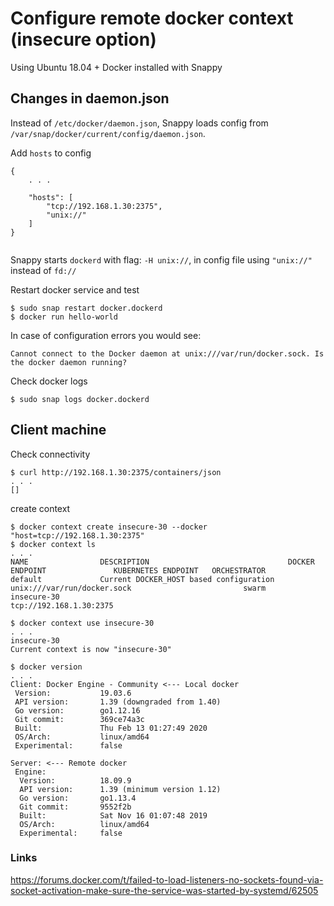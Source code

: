 # Configure remote docker context (insecure option)

Using Ubuntu 18.04 + Docker installed with Snappy

## Changes in daemon.json

Instead of `/etc/docker/daemon.json`, Snappy loads config from `/var/snap/docker/current/config/daemon.json`.

Add `hosts` to config
```
{
    . . . 
    
    "hosts": [
        "tcp://192.168.1.30:2375",
        "unix://"
    ]
}


```
Snappy starts `dockerd` with flag: `-H unix://`, in config file using `"unix://"` instead of `fd://`

Restart docker service and test
```
$ sudo snap restart docker.dockerd
$ docker run hello-world

```
In case of configuration errors you would see:
```
Cannot connect to the Docker daemon at unix:///var/run/docker.sock. Is the docker daemon running?
```
Check docker logs
```
$ sudo snap logs docker.dockerd
```

## Client machine
Check connectivity
```
$ curl http://192.168.1.30:2375/containers/json
. . .
[]
```
create context
```
$ docker context create insecure-30 --docker "host=tcp://192.168.1.30:2375"
$ docker context ls
. . .
NAME                DESCRIPTION                               DOCKER ENDPOINT               KUBERNETES ENDPOINT   ORCHESTRATOR
default             Current DOCKER_HOST based configuration   unix:///var/run/docker.sock                         swarm
insecure-30                                                   tcp://192.168.1.30:2375

$ docker context use insecure-30
. . .
insecure-30
Current context is now "insecure-30"

$ docker version
. . .
Client: Docker Engine - Community <--- Local docker
 Version:           19.03.6
 API version:       1.39 (downgraded from 1.40)
 Go version:        go1.12.16
 Git commit:        369ce74a3c
 Built:             Thu Feb 13 01:27:49 2020
 OS/Arch:           linux/amd64
 Experimental:      false

Server: <--- Remote docker
 Engine:
  Version:          18.09.9
  API version:      1.39 (minimum version 1.12)
  Go version:       go1.13.4
  Git commit:       9552f2b
  Built:            Sat Nov 16 01:07:48 2019
  OS/Arch:          linux/amd64
  Experimental:     false
```


### Links
https://forums.docker.com/t/failed-to-load-listeners-no-sockets-found-via-socket-activation-make-sure-the-service-was-started-by-systemd/62505

